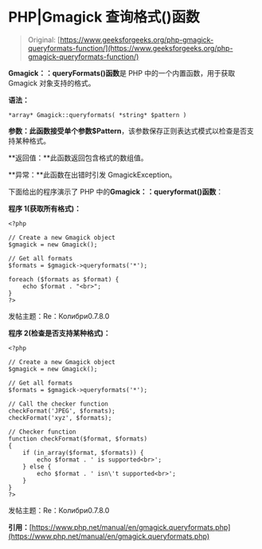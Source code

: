 # PHP|Gmagick 查询格式()函数

> Original: [https://www.geeksforgeeks.org/php-gmagick-queryformats-function/](https://www.geeksforgeeks.org/php-gmagick-queryformats-function/)

**Gmagick：：queryFormats()函数**是 PHP 中的一个内置函数，用于获取 Gmagick 对象支持的格式。

**语法：**

```
*array* Gmagick::queryformats( *string* $pattern )
```

**参数：**此函数接受单个参数**$Pattern**，该参数保存正则表达式模式以检查是否支持某种格式。

**返回值：**此函数返回包含格式的数组值。

**异常：**此函数在出错时引发 GmagickException。

下面给出的程序演示了 PHP 中的**Gmagick：：queryformat()函数**：

**程序 1(获取所有格式)：**

```
<?php

// Create a new Gmagick object
$gmagick = new Gmagick();

// Get all formats
$formats = $gmagick->queryformats('*');

foreach ($formats as $format) {
    echo $format . "<br>";
}
?>
```

发帖主题：Re：Колибри0.7.8.0

**程序 2(检查是否支持某种格式)：**

```
<?php

// Create a new Gmagick object
$gmagick = new Gmagick();

// Get all formats
$formats = $gmagick->queryformats('*');

// Call the checker function
checkFormat('JPEG', $formats);
checkFormat('xyz', $formats);

// Checker function
function checkFormat($format, $formats)
{
    if (in_array($format, $formats)) {
        echo $format . ' is supported<br>';
    } else {
        echo $format . ' isn\'t supported<br>';
    }
}
?>
```

发帖主题：Re：Колибри0.7.8.0

**引用：**[https://www.php.net/manual/en/gmagick.queryformats.php](https://www.php.net/manual/en/gmagick.queryformats.php)
